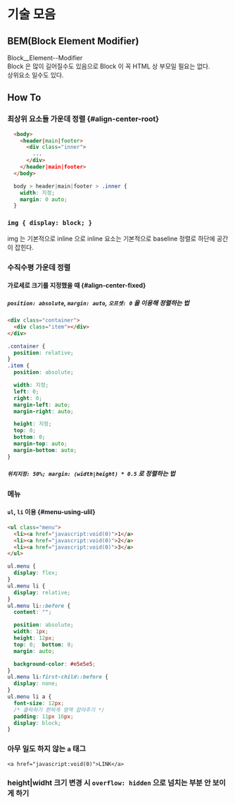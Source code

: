# 기술 모음

## BEM(Block Element Modifier)
Block__Element--Modifier  
Block 은 많이 길어질수도 있음으로 Block 이 꼭 HTML 상 부모일 필요는 없다.    
상위요소 일수도 있다.  

## How To

### 최상위 요소들 가운데 정렬 {#align-center-root}
```html
  <body>
    <header|main|footer>
      <div class="inner">
        ...
      </div>
    </header|main|footer>
  </body>
```
```css
  body > header|main|footer > .inner {
    width: 지정;
    margin: 0 auto;
  }
```

### `img { display: block; }`
img 는 기본적으로 inline 으로 inline 요소는 기본적으로 baseline 정렬로 하단에 공간이 잡힌다.

### 수직수평 가운데 정렬

#### 가로세로 크기를 지정했을 때 {#align-center-fixed}

##### `position: absolute`, `margin: auto`, `오프셋: 0` 을 이용해 정렬하는 법  
```html
<div class="container">
  <div class="item"></div>
</div>
```
```css
.container {
  position: relative;
}
.item {
  position: absolute;

  width: 지정;
  left: 0;
  right: 0;
  margin-left: auto;
  margin-right: auto;

  height: 지정;
  top: 0;
  bottom: 0;
  margin-top: auto;
  margin-bottom: auto;
}
```

##### `위치지정: 50%; margin: (width|height) * 0.5` 로 정렬하는 법


### 메뉴  

#### `ul`, `li` 이용 {#menu-using-ulil}
```html
<ul class="menu">
  <li><a href="javascript:void(0)">1</a>
  <li><a href="javascript:void(0)">2</a>
  <li><a href="javascript:void(0)">3</a>
</ul>
```
```css
ul.menu {
  display: flex;
}
ul.menu li {
  display: relative;
}
ul.menu li::before {
  content: "";

  position: absolute;
  width: 1px;
  height: 12px;
  top: 0;  bottom: 0;
  margin: auto;

  background-color: #e5e5e5;
}
ul.menu li:first-child::before {
  display: none;
}
ul.menu li a {
  font-size: 12px;
  /* 클릭하기 편하게 영역 잡아주기 */
  padding: 11px 16px;
  display: block;
}
```

### 아무 일도 하지 않는 `a` 태그
`<a href="javascript:void(0)">LINK</a>`

### height|widht 크기 변경 시 `overflow: hidden` 으로 넘치는 부분 안 보이게 하기

